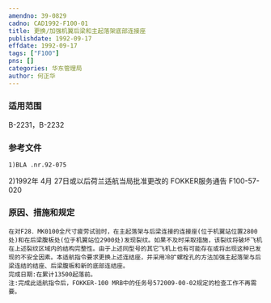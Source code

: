 ```yaml
---
amendno: 39-0829  
cadno: CAD1992-F100-01  
title: 更换/加强机翼后梁和主起落架底部连接座  
publishdate: 1992-09-17  
effdate: 1992-09-17  
tags: ["F100"]  
pns: []  
categories: 华东管理局  
author: 何正华  
---
```

  
### 适用范围  
B-2231，B-2232  
  
<!--more-->  
### 参考文件  
    1)BLA .nr.92-075  
2)1992年 4月 27日或以后荷兰适航当局批准更改的 FOKKER服务通告 F100-57-020  
  
### 原因、措施和规定  
    在对F28．MK0100全尺寸疲劳试验时，在主起落架与后梁连接的连接座(位于机翼站位置2800处)和在后梁腹板处(位于机翼站位2900处)发现裂纹。如果不及时采取措施，该裂纹将破坏飞机在上述裂纹区域内的结构完整性。由于上述同型号的其它飞机上也有可能存在或将出现这种已发现的不安全因素。本适航指令要求更换上述连结座，并采用冷扩螺栓孔的方法加强主起落架与后梁连结的结座、后梁腹板和新的底部连结座。  
    完成日期:在累计13500起落前。  
    注:完成此适航指令后，FOKKER-100 MRB中的任务号572009-00-02规定的检查工作不再需要。  
  
